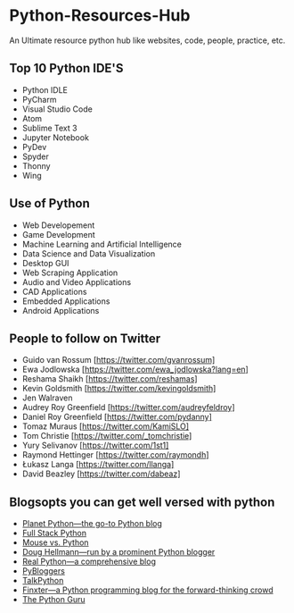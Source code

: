 # Python-Resources-Hub
An Ultimate resource python hub like websites, code, people, practice, etc.

## Top 10 Python IDE'S
- Python IDLE
- PyCharm
- Visual Studio Code
- Atom
- Sublime Text 3
- Jupyter Notebook
- PyDev
- Spyder
- Thonny
- Wing

## Use of Python 
- Web Developement
- Game Development 
- Machine Learning and Artificial Intelligence
- Data Science and Data Visualization 
- Desktop GUI
- Web Scraping Application 
- Audio and Video Applications
- CAD Applications
- Embedded Applications
- Android Applications

## People to follow on Twitter
- Guido van Rossum [https://twitter.com/gvanrossum]
- Ewa Jodlowska [https://twitter.com/ewa_jodlowska?lang=en]
- Reshama Shaikh [https://twitter.com/reshamas]
- Kevin Goldsmith [https://twitter.com/kevingoldsmith]
- Jen Walraven
- Audrey Roy Greenfield [https://twitter.com/audreyfeldroy]
- Daniel Roy Greenfield [https://twitter.com/pydanny]
- Tomaz Muraus [https://twitter.com/KamiSLO]
- Tom Christie [https://twitter.com/_tomchristie]
- Yury Selivanov [https://twitter.com/1st1]
- Raymond Hettinger [https://twitter.com/raymondh]
- Łukasz Langa [https://twitter.com/llanga]
- David Beazley [https://twitter.com/dabeaz]


## Blogsopts you can get well versed with python
- [Planet Python—the go-to Python blog](https://planetpython.org/)
- [Full Stack Python](https://www.fullstackpython.com/blog.html)
- [Mouse vs. Python](http://www.blog.pythonlibrary.org/)
- [Doug Hellmann—run by a prominent Python blogger](https://doughellmann.com/posts/)
- [Real Python—a comprehensive blog](https://realpython.com/)
- [PyBloggers](http://www.pybloggers.com/)
- [TalkPython](https://talkpython.fm/episodes/all)
- [Finxter—a Python programming blog for the forward-thinking crowd](https://blog.finxter.com/blog/)
- [The Python Guru](https://thepythonguru.com/blog/)
